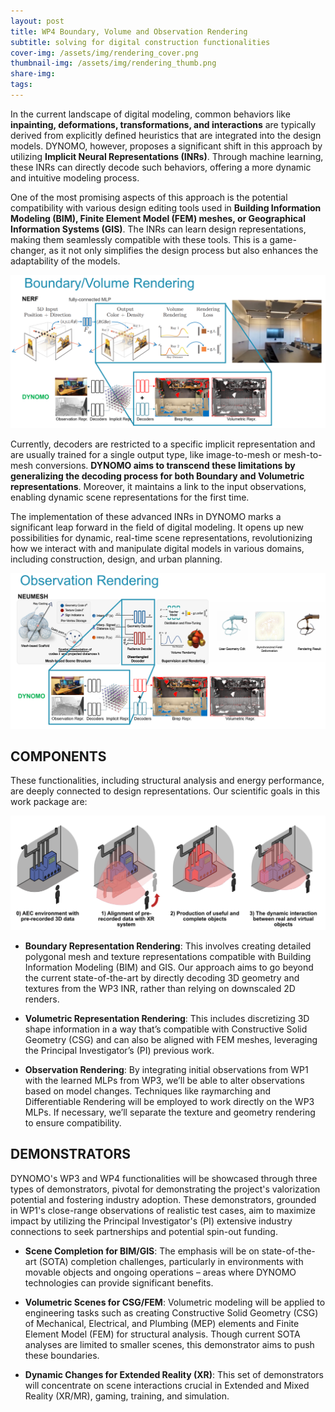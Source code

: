 ```yaml
---
layout: post
title: WP4 Boundary, Volume and Observation Rendering      
subtitle: solving for digital construction functionalities
cover-img: /assets/img/rendering_cover.png
thumbnail-img: /assets/img/rendering_thumb.png
share-img: 
tags:
---
```


In the current landscape of digital modeling, common behaviors like **inpainting, deformations, transformations, and interactions** are typically derived from explicitly defined heuristics that are integrated into the design models. DYNOMO, however, proposes a significant shift in this approach by utilizing **Implicit Neural Representations (INRs)**. Through machine learning, these INRs can directly decode such behaviors, offering a more dynamic and intuitive modeling process.

One of the most promising aspects of this approach is the potential compatibility with various design editing tools used in **Building Information Modeling (BIM), Finite Element Model (FEM) meshes, or Geographical Information Systems (GIS)**. The INRs can learn design representations, making them seamlessly compatible with these tools. This is a game-changer, as it not only simplifies the design process but also enhances the adaptability of the models.

![Segmentation](../assets/img/rendering_1.PNG)

Currently, decoders are restricted to a specific implicit representation and are usually trained for a single output type, like image-to-mesh or mesh-to-mesh conversions. **DYNOMO aims to transcend these limitations by generalizing the decoding process for both Boundary and Volumetric representations**. Moreover, it maintains a link to the input observations, enabling dynamic scene representations for the first time.

The implementation of these advanced INRs in DYNOMO marks a significant leap forward in the field of digital modeling. It opens up new possibilities for dynamic, real-time scene representations, revolutionizing how we interact with and manipulate digital models in various domains, including construction, design, and urban planning.



![Segmentation](../assets/img/rendering_2.PNG)

## COMPONENTS
These functionalities, including structural analysis and energy performance, are deeply connected to design representations. Our scientific goals in this work package are:

![Segmentation](../assets/img/rendering_3.png)

 - **Boundary Representation Rendering**: This involves creating detailed polygonal mesh and texture representations compatible with Building Information Modeling (BIM) and GIS. Our approach aims to go beyond the current state-of-the-art by directly decoding 3D geometry and textures from the WP3 INR, rather than relying on downscaled 2D renders.

 - **Volumetric Representation Rendering**: This includes discretizing 3D shape information in a way that’s compatible with Constructive Solid Geometry (CSG) and can also be aligned with FEM meshes, leveraging the Principal Investigator’s (PI) previous work.

 - **Observation Rendering**: By integrating initial observations from WP1 with the learned MLPs from WP3, we’ll be able to alter observations based on model changes. Techniques like raymarching and Differentiable Rendering will be employed to work directly on the WP3 MLPs. If necessary, we’ll separate the texture and geometry rendering to ensure compatibility.

## DEMONSTRATORS
 DYNOMO's WP3 and WP4 functionalities will be showcased through three types of demonstrators, pivotal for demonstrating the project's valorization potential and fostering industry adoption. These demonstrators, grounded in WP1's close-range observations of realistic test cases, aim to maximize impact by utilizing the Principal Investigator's (PI) extensive industry connections to seek partnerships and potential spin-out funding.

 - **Scene Completion for BIM/GIS**: The emphasis will be on state-of-the-art (SOTA) completion challenges, particularly in environments with movable objects and ongoing operations – areas where DYNOMO technologies can provide significant benefits.

 - **Volumetric Scenes for CSG/FEM**: Volumetric modeling will be applied to engineering tasks such as creating Constructive Solid Geometry (CSG) of Mechanical, Electrical, and Plumbing (MEP) elements and Finite Element Model (FEM) for structural analysis. Though current SOTA analyses are limited to smaller scenes, this demonstrator aims to push these boundaries.

 - **Dynamic Changes for Extended Reality (XR)**: This set of demonstrators will concentrate on scene interactions crucial in Extended and Mixed Reality (XR/MR), gaming, training, and simulation.